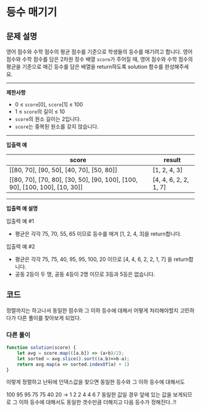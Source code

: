# 등수 매기기

## **문제 설명**

영어 점수와 수학 점수의 평균 점수를 기준으로 학생들의 등수를 매기려고 합니다. 영어 점수와 수학 점수를 담은 2차원 정수 배열 `score`가 주어질 때, 영어 점수와 수학 점수의 평균을 기준으로 매긴 등수를 담은 배열을 return하도록 solution 함수를 완성해주세요.

***

**제한사항**

* 0 ≤ `score`\[0], `score`\[1] ≤ 100
* 1 ≤ `score`의 길이 ≤ 10
* `score`의 원소 길이는 2입니다.
* `score`는 중복된 원소를 갖지 않습니다.

***

**입출력 예**

| score                                                                              | result                 |
| ---------------------------------------------------------------------------------- | ---------------------- |
| \[\[80, 70], \[90, 50], \[40, 70], \[50, 80]]                                      | \[1, 2, 4, 3]          |
| \[\[80, 70], \[70, 80], \[30, 50], \[90, 100], \[100, 90], \[100, 100], \[10, 30]] | \[4, 4, 6, 2, 2, 1, 7] |

***

**입출력 예 설명**

입출력 예 #1

* 평균은 각각 75, 70, 55, 65 이므로 등수를 매겨 \[1, 2, 4, 3]을 return합니다.

입출력 예 #2

* 평균은 각각 75, 75, 40, 95, 95, 100, 20 이므로 \[4, 4, 6, 2, 2, 1, 7] 을 return합니다.
* 공동 2등이 두 명, 공동 4등이 2명 이므로 3등과 5등은 없습니다.



## 코드

정렬까지는 하고나서 동일한 점수와 그 이하 등수에 대해서 어떻게 처리해야할지 고민하다가 다른 풀이를 찾아보게 되었다.

### 다른 풀이

```javascript
function solution(score) {
    let avg = score.map(([a,b]) => (a+b)/2);
    let sorted = avg.slice().sort((a,b)=>b-a);
    return avg.map(a => sorted.indexOf(a) + 1)
}
```

이렇게 정렬하고 난뒤에 인덱스값을 찾으면 동일한 등수와 그 이하 등수에 대해서도

100 95 95 75 75 40 20 → 1 2 2 4 4 6 7 동일한 값일 경우 앞에 있는 값을 보게되므로 그 이하 등수에 대해서도 동일한 갯수만큼 더해지고 다음 등수가 정해진다..!!
